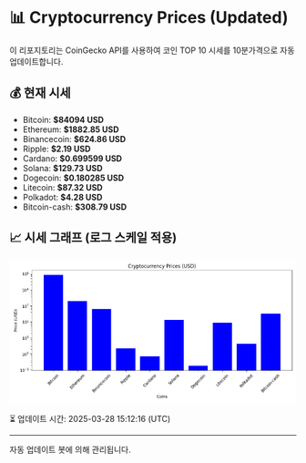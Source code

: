 
# 📊 Cryptocurrency Prices (Updated)

이 리포지토리는 CoinGecko API를 사용하여 코인 TOP 10 시세를 10분가격으로 자동 업데이트합니다.

## 💰 현재 시세
- Bitcoin: **$84094 USD**
- Ethereum: **$1882.85 USD**
- Binancecoin: **$624.86 USD**
- Ripple: **$2.19 USD**
- Cardano: **$0.699599 USD**
- Solana: **$129.73 USD**
- Dogecoin: **$0.180285 USD**
- Litecoin: **$87.32 USD**
- Polkadot: **$4.28 USD**
- Bitcoin-cash: **$308.79 USD**

## 📈 시세 그래프 (로그 스케일 적용)
![Crypto Prices](crypto_prices.png)

⏳ 업데이트 시간: 2025-03-28 15:12:16 (UTC)

---
자동 업데이트 봇에 의해 관리됩니다.
